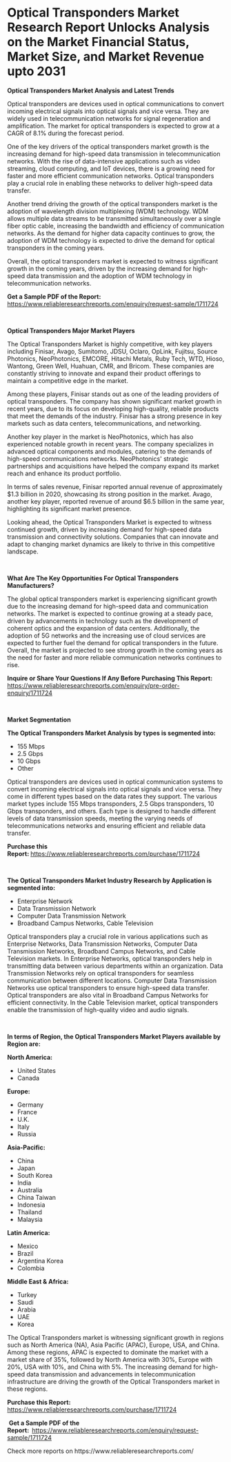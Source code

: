 <p><h1>Optical Transponders Market Research Report Unlocks Analysis on the Market Financial Status, Market Size, and Market Revenue upto 2031</h1></p><p><strong>Optical Transponders Market Analysis and Latest Trends</strong></p>
<p><p>Optical transponders are devices used in optical communications to convert incoming electrical signals into optical signals and vice versa. They are widely used in telecommunication networks for signal regeneration and amplification. The market for optical transponders is expected to grow at a CAGR of 8.1% during the forecast period.</p><p>One of the key drivers of the optical transponders market growth is the increasing demand for high-speed data transmission in telecommunication networks. With the rise of data-intensive applications such as video streaming, cloud computing, and IoT devices, there is a growing need for faster and more efficient communication networks. Optical transponders play a crucial role in enabling these networks to deliver high-speed data transfer.</p><p>Another trend driving the growth of the optical transponders market is the adoption of wavelength division multiplexing (WDM) technology. WDM allows multiple data streams to be transmitted simultaneously over a single fiber optic cable, increasing the bandwidth and efficiency of communication networks. As the demand for higher data capacity continues to grow, the adoption of WDM technology is expected to drive the demand for optical transponders in the coming years.</p><p>Overall, the optical transponders market is expected to witness significant growth in the coming years, driven by the increasing demand for high-speed data transmission and the adoption of WDM technology in telecommunication networks.</p></p>
<p><strong>Get a Sample PDF of the Report:&nbsp;</strong> <a href="https://www.reliableresearchreports.com/enquiry/request-sample/1711724">https://www.reliableresearchreports.com/enquiry/request-sample/1711724</a></p>
<p>&nbsp;</p>
<p><strong>Optical Transponders Major Market Players</strong></p>
<p><p>The Optical Transponders Market is highly competitive, with key players including Finisar, Avago, Sumitomo, JDSU, Oclaro, OpLink, Fujitsu, Source Photonics, NeoPhotonics, EMCORE, Hitachi Metals, Ruby Tech, WTD, Hioso, Wantong, Green Well, Huahuan, CMR, and Bricom. These companies are constantly striving to innovate and expand their product offerings to maintain a competitive edge in the market.</p><p>Among these players, Finisar stands out as one of the leading providers of optical transponders. The company has shown significant market growth in recent years, due to its focus on developing high-quality, reliable products that meet the demands of the industry. Finisar has a strong presence in key markets such as data centers, telecommunications, and networking.</p><p>Another key player in the market is NeoPhotonics, which has also experienced notable growth in recent years. The company specializes in advanced optical components and modules, catering to the demands of high-speed communications networks. NeoPhotonics' strategic partnerships and acquisitions have helped the company expand its market reach and enhance its product portfolio.</p><p>In terms of sales revenue, Finisar reported annual revenue of approximately $1.3 billion in 2020, showcasing its strong position in the market. Avago, another key player, reported revenue of around $6.5 billion in the same year, highlighting its significant market presence.</p><p>Looking ahead, the Optical Transponders Market is expected to witness continued growth, driven by increasing demand for high-speed data transmission and connectivity solutions. Companies that can innovate and adapt to changing market dynamics are likely to thrive in this competitive landscape.</p></p>
<p>&nbsp;</p>
<p><strong>What Are The Key Opportunities For Optical Transponders Manufacturers?</strong></p>
<p><p>The global optical transponders market is experiencing significant growth due to the increasing demand for high-speed data and communication networks. The market is expected to continue growing at a steady pace, driven by advancements in technology such as the development of coherent optics and the expansion of data centers. Additionally, the adoption of 5G networks and the increasing use of cloud services are expected to further fuel the demand for optical transponders in the future. Overall, the market is projected to see strong growth in the coming years as the need for faster and more reliable communication networks continues to rise.</p></p>
<p><strong>Inquire or Share Your Questions If Any Before Purchasing This Report:</strong> <a href="https://www.reliableresearchreports.com/enquiry/pre-order-enquiry/1711724">https://www.reliableresearchreports.com/enquiry/pre-order-enquiry/1711724</a></p>
<p>&nbsp;</p>
<p><strong>Market Segmentation</strong></p>
<p><strong>The Optical Transponders Market Analysis by types is segmented into:</strong></p>
<p><ul><li>155 Mbps</li><li>2.5 Gbps</li><li>10 Gbps</li><li>Other</li></ul></p>
<p><p>Optical transponders are devices used in optical communication systems to convert incoming electrical signals into optical signals and vice versa. They come in different types based on the data rates they support. The various market types include 155 Mbps transponders, 2.5 Gbps transponders, 10 Gbps transponders, and others. Each type is designed to handle different levels of data transmission speeds, meeting the varying needs of telecommunications networks and ensuring efficient and reliable data transfer.</p></p>
<p><strong>Purchase this Report:&nbsp;</strong><a href="https://www.reliableresearchreports.com/purchase/1711724">https://www.reliableresearchreports.com/purchase/1711724</a></p>
<p>&nbsp;</p>
<p><strong>The Optical Transponders Market Industry Research by Application is segmented into:</strong></p>
<p><ul><li>Enterprise Network</li><li>Data Transmission Network</li><li>Computer Data Transmission Network</li><li>Broadband Campus Networks, Cable Television</li></ul></p>
<p><p>Optical transponders play a crucial role in various applications such as Enterprise Networks, Data Transmission Networks, Computer Data Transmission Networks, Broadband Campus Networks, and Cable Television markets. In Enterprise Networks, optical transponders help in transmitting data between various departments within an organization. Data Transmission Networks rely on optical transponders for seamless communication between different locations. Computer Data Transmission Networks use optical transponders to ensure high-speed data transfer. Optical transponders are also vital in Broadband Campus Networks for efficient connectivity. In the Cable Television market, optical transponders enable the transmission of high-quality video and audio signals.</p></p>
<p>&nbsp;</p>
<p><strong>In terms of Region, the Optical Transponders Market Players available by Region are:</strong></p>
<p>
    <p> <strong> North America: </strong>
        <ul>
            <li>United States</li>
            <li>Canada</li>
        </ul>
        </p> 
    <p> <strong> Europe: </strong>
        <ul>
            <li>Germany</li>
            <li>France</li>
            <li>U.K.</li>
            <li>Italy</li>
            <li>Russia</li>
        </ul>
        </p> 
    <p> <strong> Asia-Pacific: </strong>
        <ul>
            <li>China</li>
            <li>Japan</li>
            <li>South Korea</li>
            <li>India</li>
            <li>Australia</li>
            <li>China Taiwan</li>
            <li>Indonesia</li>
            <li>Thailand</li>
            <li>Malaysia</li>
        </ul>
        </p> 
    <p> <strong> Latin America: </strong>
        <ul>
            <li>Mexico</li>
            <li>Brazil</li>
            <li>Argentina Korea</li>
            <li>Colombia</li>
        </ul>
        </p> 
    <p> <strong> Middle East & Africa: </strong>
        <ul>
            <li>Turkey</li>
            <li>Saudi</li>
            <li>Arabia</li>
            <li>UAE</li>
            <li>Korea</li>
        </ul>
    </p>
    </p>
<p><p>The Optical Transponders market is witnessing significant growth in regions such as North America (NA), Asia Pacific (APAC), Europe, USA, and China. Among these regions, APAC is expected to dominate the market with a market share of 35%, followed by North America with 30%, Europe with 20%, USA with 10%, and China with 5%. The increasing demand for high-speed data transmission and advancements in telecommunication infrastructure are driving the growth of the Optical Transponders market in these regions.</p></p>
<p><strong>Purchase this Report: </strong><a href="https://www.reliableresearchreports.com/purchase/1711724">https://www.reliableresearchreports.com/purchase/1711724</a></p>
<p>&nbsp;<strong>Get a Sample PDF of the Report:&nbsp;&nbsp;</strong><a href="https://www.reliableresearchreports.com/enquiry/request-sample/1711724">https://www.reliableresearchreports.com/enquiry/request-sample/1711724</a></p>
<p><strong></strong></p>
<p>Check more reports on https://www.reliableresearchreports.com/</p>